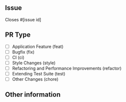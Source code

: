 ## Issue

Closes #[issue id]

## PR Type

- [ ] Application Feature (feat)
- [ ] Bugfix (fix)
- [ ] CI (ci)
- [ ] Style Changes (style)
- [ ] Refactoring and Performance Improvements (refactor)
- [ ] Extending Test Suite (test)
- [ ] Other Changes (chore)

## Other information
